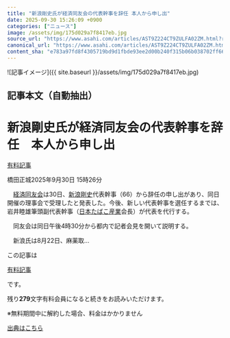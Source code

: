```yaml
---
title: "新浪剛史氏が経済同友会の代表幹事を辞任 本人から申し出"
date: 2025-09-30 15:26:09 +0900
categories: ["ニュース"]
image: /assets/img/175d029a7f8417eb.jpg
source_url: "https://www.asahi.com/articles/AST9Z224CT9ZULFA02ZM.html?ref=rss"
canonical_url: "https://www.asahi.com/articles/AST9Z224CT9ZULFA02ZM.html"
content_sha: "e783a97fd8f4305719bd9d1fbde93ee2d00b240f315b06b038702ff663557978"
---
```


![記事イメージ]({{ site.baseurl }}/assets/img/175d029a7f8417eb.jpg)

## 記事本文（自動抽出）
<div><main role="main" id="main"><p></p><div class="y_Qv3"><h1>新浪剛史氏が経済同友会の代表幹事を辞任　本人から申し出</h1><div class="mhPng"><p><span class="fNPYU Q_Shz"><a href="//www.asahi.com/news/gold.html?iref=com_gold">有料記事</a></span></p><span class="H8KYB">橋田正城</span><span class="UDj4P"><time datetime="2025-09-30T06:26:09.000Z">2025年9月30日 15時26分</time></span></div></div><p id="gsm_above_SnsUtilityArea"></p><p x-component-name="CommentHeadline" x-component-data='{"commentCount":0,"commentators":[],"mode":"pc"}'></p><div class="nfyQp"><p>　<a href="//www.asahi.com/topics/word/%E7%B5%8C%E6%B8%88%E5%90%8C%E5%8F%8B%E4%BC%9A.html" title="経済同友会 のトピックスを開く" class="eWgMZ">経済同友会</a>は30日、<a href="//www.asahi.com/topics/word/%E6%96%B0%E6%B5%AA%E5%89%9B%E5%8F%B2.html" title="新浪剛史 のトピックスを開く" class="eWgMZ">新浪剛史</a>代表幹事（66）から辞任の申し出があり、同日開催の理事会で受理したと発表した。今後、新しい代表幹事を選任するまでは、岩井睦雄筆頭副代表幹事（<a href="//www.asahi.com/topics/word/%E6%97%A5%E6%9C%AC%E3%81%9F%E3%81%B0%E3%81%93%E7%94%A3%E6%A5%AD.html" title="日本たばこ産業 のトピックスを開く" class="eWgMZ">日本たばこ産業</a>会長）が代表を代行する。</p><p>　同友会は同日午後4時30分から都内で記者会見を開いて説明する。</p><p class="Lujdo">　新浪氏は8月22日、麻薬取…</p></div><p></p><div class="NbZMW"><div class="PxAm1"><p>この記事は</p><img src="//www.asahicom.jp/images/icon_key_gold.png" alt><a href="//www.asahi.com/news/gold.html?iref=com_1kiji_g_0">有料記事</a><p>です。</p><span class="Zgt88">残り<b>279</b>文字</span><span class="hideFromApp">有料会員になると続きをお読みいただけます。</span></div><p class="eQShK">※無料期間中に解約した場合、料金はかかりません</p></div><p x-component-name="WriterProfile" x-component-data='{"writerProfile":{"writerProfileList":[],"isWriterFollowAvailableMember":false},"isFreeArea":true}'></p><p x-component-name="ArticleCommentList" x-component-data='{"commentCount":0,"commentList":[],"shareUrlBase":"https://www.asahi.com/articles/AST9Z224CT9ZULFA02ZM.html","articleId":"AST9Z224CT9ZULFA02ZM","commentIdParam":"","equalCommentIdIndex":-1,"isAuthorized":false,"isFreePlan":false,"isPaidMember":false,"isPresent":false,"isHazard":false,"freeUrlBase":"//www.asahi.com","digitalUrlBase":"//digital.asahi.com"}'></p></main></div>

[出典はこちら](https://www.asahi.com/articles/AST9Z224CT9ZULFA02ZM.html?ref=rss)
